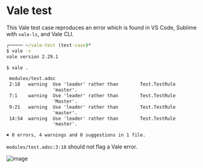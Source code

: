 # Vale test

This Vale test case reproduces an error which is found in VS Code, Sublime with `vale-ls`, and Vale CLI.

```cmd
┌───── ~/vale-test (test-case)*
$ vale -v
vale version 2.29.1

$ vale .

 modules/test.adoc
 2:18   warning  Use 'leader' rather than        Test.TestRule 
                 'master'.                                     
 7:1    warning  Use 'leader' rather than        Test.TestRule 
                 'Master'.                                     
 9:21   warning  Use 'leader' rather than        Test.TestRule 
                 'master'.                                     
 14:54  warning  Use 'leader' rather than        Test.TestRule 
                 'master'.                                     

✖ 0 errors, 4 warnings and 0 suggestions in 1 file.
```

`modules/test.adoc:3:18` should not flag a Vale error.

![image](https://github.com/aireilly/vale-test/assets/74046732/5f48800a-b820-4df4-9d85-9ad312c1829a)

